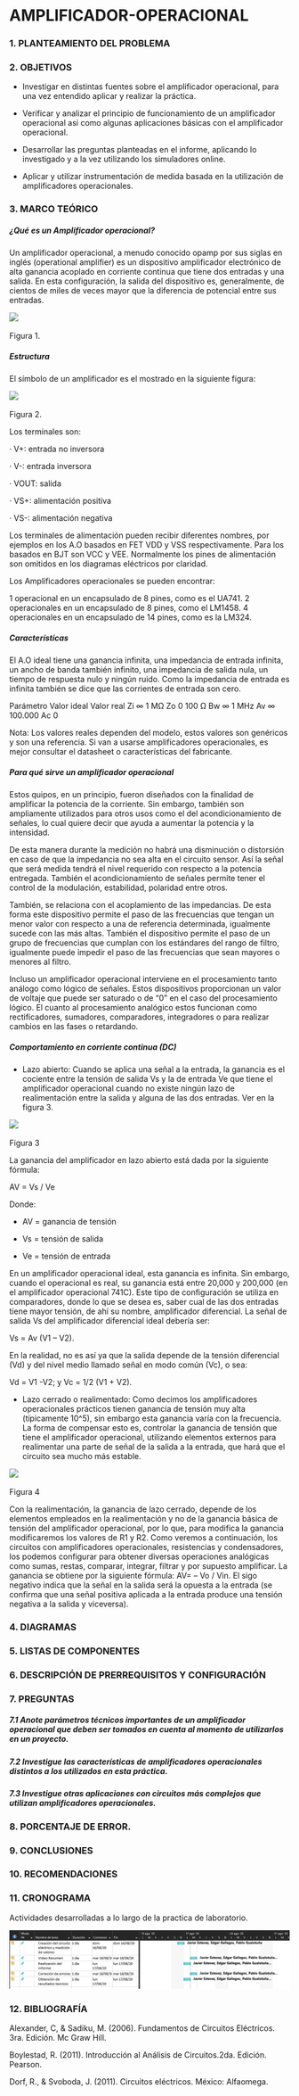 # AMPLIFICADOR-OPERACIONAL

### 1. PLANTEAMIENTO DEL PROBLEMA


### 2. OBJETIVOS

* Investigar en distintas fuentes sobre el amplificador operacional, para una vez entendido aplicar y realizar la práctica.

* Verificar y analizar el principio de funcionamiento de un amplificador operacional asi como algunas aplicaciones básicas con el amplificador operacional.

* Desarrollar las preguntas planteadas en el informe, aplicando lo investigado y a la vez utilizando los simuladores online.

* Aplicar y utilizar instrumentación de medida basada en la utilización de amplificadores operacionales.

### 3. MARCO TEÓRICO 

##### ¿Qué es un Amplificador operacional?

Un amplificador operacional, a menudo conocido opamp por sus siglas en inglés (operational amplifier) es un dispositivo amplificador electrónico de alta ganancia acoplado en corriente continua que tiene dos entradas y una salida. En esta configuración, la salida del dispositivo es, generalmente, de cientos de miles de veces mayor que la diferencia de potencial entre sus entradas.

![](https://github.com/PabloGualotuna7/AMPLIFICADOR-OPERACIONAL/blob/master/img/1.jpg)

Figura 1.

##### Estructura

El símbolo de un amplificador es el mostrado en la siguiente figura:

![](https://github.com/PabloGualotuna7/AMPLIFICADOR-OPERACIONAL/blob/master/img/2.png)

Figura 2.

Los terminales son:

· V+: entrada no inversora

· V-: entrada inversora

· VOUT: salida

· VS+: alimentación positiva

· VS-: alimentación negativa

Los terminales de alimentación pueden recibir diferentes nombres, por ejemplos en los A.O basados en FET VDD y VSS respectivamente. Para los basados en BJT son VCC y VEE. Normalmente los pines de alimentación son omitidos en los diagramas eléctricos por claridad.

Los Amplificadores operacionales se pueden encontrar:

1 operacional en un encapsulado de 8 pines, como es el UA741.
2 operacionales en un encapsulado de 8 pines, como el LM1458.
4 operacionales en un encapsulado de 14 pines, como es la LM324.

##### Características

El A.O ideal tiene una ganancia infinita, una impedancia de entrada infinita, un ancho de banda también infinito, una impedancia de salida nula, un tiempo de respuesta nulo y ningún ruido. Como la impedancia de entrada es infinita también se dice que las corrientes de entrada son cero.

Parámetro Valor ideal Valor real Zi ∞ 1 MΩ Zo 0 100 Ω Bw ∞ 1 MHz Av ∞ 100.000 Ac 0

Nota: Los valores reales dependen del modelo, estos valores son genéricos y son una referencia. Si van a usarse amplificadores operacionales, es mejor consultar el datasheet o características del fabricante.

##### Para qué sirve un amplificador operacional

Estos quipos, en un principio, fueron diseñados con la finalidad de amplificar la potencia de la corriente. Sin embargo, también son ampliamente utilizados para otros usos como el del acondicionamiento de señales, lo cual quiere decir que ayuda a aumentar la potencia y la intensidad.

De esta manera durante la medición no habrá una disminución o distorsión en caso de que la impedancia no sea alta en el circuito sensor. Así la señal que será medida tendrá el nivel requerido con respecto a la potencia entregada. También el acondicionamiento de señales permite tener el control de la modulación, estabilidad, polaridad entre otros.

También, se relaciona con el acoplamiento de las impedancias. De esta forma este dispositivo permite el paso de las frecuencias que tengan un menor valor con respecto a una de referencia determinada, igualmente sucede con las más altas. También el dispositivo permite el paso de un grupo de frecuencias que cumplan con los estándares del rango de filtro, igualmente puede impedir el paso de las frecuencias que sean mayores o menores al filtro.

Incluso un amplificador operacional interviene en el procesamiento tanto análogo como lógico de señales. Estos dispositivos proporcionan un valor de voltaje que puede ser saturado o de “0” en el caso del procesamiento lógico. El cuanto al procesamiento analógico estos funcionan como rectificadores, sumadores, comparadores, integradores o para realizar cambios en las fases o retardando.

##### Comportamiento en corriente continua (DC)

* Lazo abierto: Cuando se aplica una señal a la entrada, la ganancia es el cociente entre la tensión de salida Vs y la de entrada Ve que tiene el amplificador operacional cuando no existe ningún lazo de realimentación entre la salida y alguna de las dos entradas. Ver en la figura 3.

![](https://github.com/PabloGualotuna7/AMPLIFICADOR-OPERACIONAL/blob/master/img/2.png)

Figura 3

La ganancia del amplificador en lazo abierto está dada por la siguiente fórmula:

AV = Vs / Ve

Donde:

* AV = ganancia de tensión

* Vs = tensión de salida

* Ve = tensión de entrada

En un amplificador operacional ideal, esta ganancia es infinita. Sin embargo, cuando el operacional es real, su ganancia está entre 20,000 y 200,000 (en el amplificador operacional 741C). Este tipo de configuración se utiliza en comparadores, donde lo que se desea es, saber cual de las dos entradas tiene mayor tensión, de ahí su nombre, amplificador diferencial. La señal de salida Vs del amplificador diferencial ideal debería ser:

Vs = Av (V1 – V2).

En la realidad, no es así ya que la salida depende de la tensión diferencial (Vd) y del nivel medio llamado señal en modo común (Vc), o sea:

Vd = V1 -V2;    y     Vc = 1/2 (V1 + V2).

* Lazo cerrado o realimentado: Como decimos los amplificadores operacionales prácticos tienen ganancia de tensión muy alta (típicamente 10^5), sin embargo esta ganancia varía con la frecuencia. La forma de compensar esto es, controlar la ganancia de tensión que tiene el amplificador operacional, utilizando elementos externos para realimentar una parte de señal de la salida a la entrada, que hará que el circuito sea mucho más estable.

![](https://github.com/PabloGualotuna7/AMPLIFICADOR-OPERACIONAL/blob/master/img/4.JPG)

Figura 4

Con la realimentación, la ganancia de lazo cerrado, depende de los elementos empleados en la realimentación y no de la ganancia básica de tensión del amplificador operacional, por lo que, para modifica la ganancia modificaremos los valores de R1 y R2. Como veremos a continuación, los circuitos con amplificadores operacionales, resistencias y condensadores, los podemos configurar para obtener diversas operaciones analógicas como sumas, restas, comparar, integrar, filtrar y por supuesto amplificar. La ganancia se obtiene por la siguiente fórmula: AV= – Vo / Vin. El sigo negativo indica que la señal en la salida será la opuesta a la entrada (se confirma que una señal positiva aplicada a la entrada produce una tensión negativa a la salida y viceversa).

### 4. DIAGRAMAS

### 5. LISTAS DE COMPONENTES

### 6. DESCRIPCIÓN DE PRERREQUISITOS Y CONFIGURACIÓN

### 7. PREGUNTAS

##### 7.1 Anote parámetros técnicos importantes de un amplificador operacional que deben ser tomados en cuenta al momento de utilizarlos en un proyecto.

##### 7.2 Investigue las características de amplificadores operacionales distintos a los utilizados en esta práctica.

##### 7.3 Investigue otras aplicaciones con circuitos más complejos que utilizan amplificadores operacionales. 


### 8. PORCENTAJE DE ERROR.

### 9. CONCLUSIONES 

### 10. RECOMENDACIONES 

### 11. CRONOGRAMA

Actividades desarrolladas a lo largo de la practica de laboratorio.

![](https://github.com/Edgar1Gallegos/CARACTERISTICAS-DE-LA-ONDA-SENOIDAL/blob/master/img/Cronograma.png)


### 12. BIBLIOGRAFÍA 

Alexander, C, & Sadiku, M. (2006). Fundamentos de Circuitos Eléctricos. 3ra. Edición. Mc Graw Hill.

Boylestad, R. (2011). Introducción al Análisis de Circuitos.2da. Edición. Pearson.

Dorf, R., & Svoboda, J. (2011). Circuitos eléctricos. México: Alfaomega.
